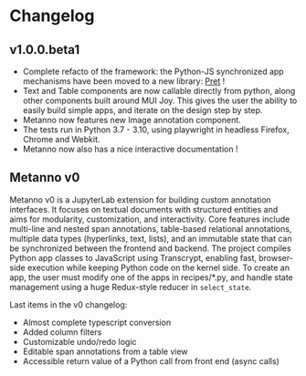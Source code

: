 # Changelog

## v1.0.0.beta1

- Complete refacto of the framework: the Python-JS synchronized app mechanisms have been moved to a new library: [Pret](https://github.com/percevalw/pret) !
- Text and Table components are now callable directly from python, along other components built around MUI Joy. This gives the user the ability to easily build simple apps, and iterate on the design step by step.
- Metanno now features new Image annotation component.
- The tests run in Python 3.7 - 3.10, using playwright in headless Firefox, Chrome and Webkit.
- Metanno now also has a nice interactive documentation !

## Metanno v0

Metanno v0 is a JupyterLab extension for building custom annotation interfaces. It focuses on textual documents with structured entities and aims for modularity, customization, and interactivity. Core features include multi-line and nested span annotations, table-based relational annotations, multiple data types (hyperlinks, text, lists), and an immutable state that can be synchronized between the frontend and backend. The project compiles Python app classes to JavaScript using Transcrypt, enabling fast, browser-side execution while keeping Python code on the kernel side. To create an app, the user must modify one of the apps in recipes/*.py, and handle state management using a huge Redux-style reducer in `select_state`.

Last items in the v0 changelog:

- Almost complete typescript conversion
- Added column filters
- Customizable undo/redo logic
- Editable span annotations from a table view
- Accessible return value of a Python call from front end (async calls)
